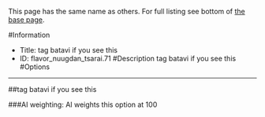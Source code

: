 This page has the same name as others. For full listing see bottom of [the base page](tag_batavi_if_you_see_this.md).

#Information
 - Title: tag batavi if you see this
 - ID: flavor_nuugdan_tsarai.71
#Description
tag batavi if you see this
#Options

___
##tag batavi if you see this

###AI weighting:
AI weights this option at 100

